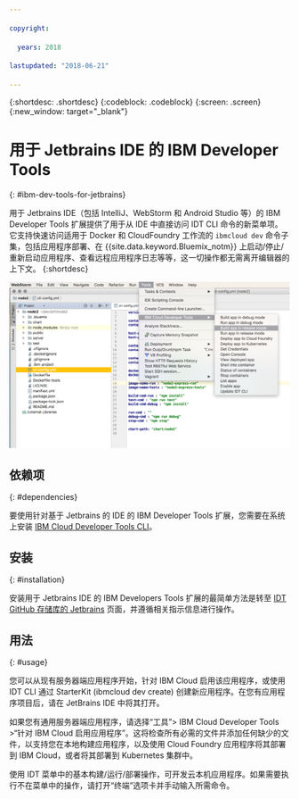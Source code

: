 ```yaml
---

copyright:

  years: 2018

lastupdated: "2018-06-21"

---
```


{:shortdesc: .shortdesc}
{:codeblock: .codeblock}
{:screen: .screen}
{:new_window: target="_blank"}

# 用于 Jetbrains IDE 的 IBM Developer Tools
{: #ibm-dev-tools-for-jetbrains}

用于 Jetbrains IDE（包括 IntelliJ、WebStorm 和 Android Studio 等）的 IBM Developer Tools 扩展提供了用于从 IDE 中直接访问 IDT CLI 命令的新菜单项。它支持快速访问适用于 Docker 和 CloudFoundry 工作流的 `ibmcloud dev` 命令子集，包括应用程序部署、在 {{site.data.keyword.Bluemix_notm}} 上启动/停止/重新启动应用程序、查看远程应用程序日志等等，这一切操作都无需离开编辑器的上下文。
{:shortdesc}

![在 WebStorm IDE 中运行的 IBM Developer Tools 的截屏。](jetbrains.png "在 WebStorm IDE 中运行的 IDT 菜单示例")

## 依赖项
{: #dependencies}

要使用针对基于 Jetbrains 的 IDE 的 IBM Developer Tools 扩展，您需要在系统上安装 [IBM Cloud Developer Tools CLI](index.html)。

## 安装
{: #installation}

安装用于 Jetbrains IDE 的 IBM Developers Tools 扩展的最简单方法是转至 [IDT GitHub 存储库的 Jetbrains](https://github.com/IBM-Cloud/ibm-cloud-developer-tools/tree/master/jetbrains) 页面，并遵循相关指示信息进行操作。

## 用法
{: #usage}

您可以从现有服务器端应用程序开始，针对 IBM Cloud 启用该应用程序，或使用 IDT CLI 通过 StarterKit (ibmcloud dev create) 创建新应用程序。在您有应用程序项目后，请在 JetBrains IDE 中将其打开。

如果您有通用服务器端应用程序，请选择“工具”> IBM Cloud Developer Tools >“针对 IBM Cloud 启用应用程序”。这将检查所有必需的文件并添加任何缺少的文件，以支持您在本地构建应用程序，以及使用 Cloud Foundry 应用程序将其部署到 IBM Cloud，或者将其部署到 Kubernetes 集群中。

使用 IDT 菜单中的基本构建/运行/部署操作，可开发云本机应用程序。如果需要执行不在菜单中的操作，请打开“终端”选项卡并手动输入所需命令。
